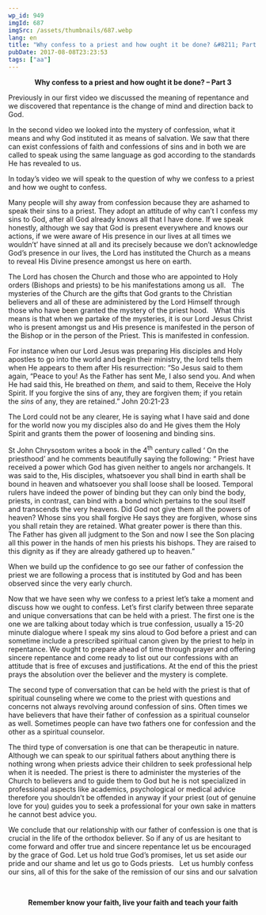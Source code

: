 ```yaml
---
wp_id: 949
imgId: 687
imgSrc: /assets/thumbnails/687.webp
lang: en
title: "Why confess to a priest and how ought it be done? &#8211; Part 3"
pubDate: 2017-08-08T23:23:53
tags: ["aa"]
---
```


<!-- page: 6 -->

<p style="text-align: center;"><strong>Why confess to a priest and how ought it be done? &#8211; Part 3</strong></p>
<p>Previously in our first video we discussed the meaning of repentance and we discovered that repentance is the change of mind and direction back to God.</p>
<p>In the second video we looked into the mystery of confession, what it means and why God instituted it as means of salvation. We saw that there can exist confessions of faith and confessions of sins and in both we are called to speak using the same language as god according to the standards He has revealed to us.</p>
<p>In today’s video we will speak to the question of why we confess to a priest and how we ought to confess.</p>
<p>Many people will shy away from confession because they are ashamed to speak their sins to a priest. They adopt an attitude of why can’t I confess my sins to God, after all God already knows all that I have done. If we speak honestly, although we say that God is present everywhere and knows our actions, if we were aware of His presence in our lives at all times we wouldn’t’ have sinned at all and its precisely because we don’t acknowledge God’s presence in our lives, the Lord has instituted the Church as a means to reveal His Divine presence amongst us here on earth.</p>
<p>The Lord has chosen the Church and those who are appointed to Holy orders (Bishops and priests) to be his manifestations among us all.   The mysteries of the Church are the gifts that God grants to the Christian believers and all of these are administered by the Lord Himself through those who have been granted the mystery of the priest hood.   What this means is that when we partake of the mysteries, it is our Lord Jesus Christ who is present amongst us and His presence is manifested in the person of the Bishop or in the person of the Priest. This is manifested in confession.</p>
<p>For instance when our Lord Jesus was preparing His disciples and Holy apostles to go into the world and begin their ministry, the lord tells them when He appears to them after His resurrection: “So Jesus said to them again, “Peace to you! As the Father has sent Me, I also send you. And when He had said this, He breathed on <em>them,</em> and said to them, Receive the Holy Spirit. If you forgive the sins of any, they are forgiven them; if you retain the <em>sins</em> of any, they are retained.” John 20:21-23</p>
<p>The Lord could not be any clearer, He is saying what I have said and done for the world now you my disciples also do and He gives them the Holy Spirit and grants them the power of loosening and binding sins.</p>
<p>St John Chrysostom writes a book in the 4<sup>th</sup> century called ‘ On the priesthood’ and he comments beautifully saying the following: “ Priest have received a power which God has given neither to angels nor archangels. It was said to the, His disciples, whatsoever you shall bind in earth shall be bound in heaven and whatsoever you shall loose shall be loosed. Temporal rulers have indeed the power of binding but they can only bind the body, priests, in contrast, can bind with a bond which pertains to the soul itself and transcends the very heavens. Did God not give them all the powers of heaven? Whose sins you shall forgive He says they are forgiven, whose sins you shall retain they are retained. What greater power is there than this.   The Father has given all judgment to the Son and now I see the Son placing all this power in the hands of men his priests his bishops. They are raised to this dignity as if they are already gathered up to heaven.”</p>
<p>When we build up the confidence to go see our father of confession the priest we are following a process that is instituted by God and has been observed since the very early church.</p>
<p>Now that we have seen why we confess to a priest let’s take a moment and discuss how we ought to confess. Let’s first clarify between three separate and unique conversations that can be held with a priest. The first one is the one we are talking about today which is true confession, usually a 15-20 minute dialogue where I speak my sins aloud to God before a priest and can sometime include a prescribed spiritual canon given by the priest to help in repentance. We ought to prepare ahead of time through prayer and offering sincere repentance and come ready to list out our confessions with an attitude that is free of excuses and justifications. At the end of this the priest prays the absolution over the believer and the mystery is complete.</p>
<p>The second type of conversation that can be held with the priest is that of spiritual counseling where we come to the priest with questions and concerns not always revolving around confession of sins. Often times we have believers that have their father of confession as a spiritual counselor as well. Sometimes people can have two fathers one for confession and the other as a spiritual counselor.</p>
<p>The third type of conversation is one that can be therapeutic in nature. Although we can speak to our spiritual fathers about anything there is nothing wrong when priests advice their children to seek professional help when it is needed. The priest is there to administer the mysteries of the Church to believers and to guide them to God but he is not specialized in professional aspects like academics, psychological or medical advice therefore you shouldn’t be offended in anyway if your priest (out of genuine love for you) guides you to seek a professional for your own sake in matters he cannot best advice you.</p>
<p>We conclude that our relationship with our father of confession is one that is crucial in the life of the orthodox believer. So if any of us are hesitant to come forward and offer true and sincere repentance let us be encouraged by the grace of God. Let us hold true God’s promises, let us set aside our pride and our shame and let us go to Gods priests.   Let us humbly confess our sins, all of this for the sake of the remission of our sins and our salvation</p>
<p>&nbsp;</p>
<p style="text-align: center;"><strong>Remember know your faith, live your faith and teach your faith</strong></p>
